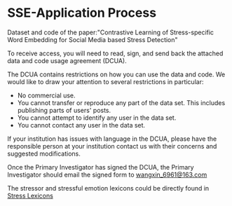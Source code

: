 # SSE-Application Process
Dataset and code of the paper:"Contrastive Learning of Stress-specific Word Embedding for Social Media based Stress Detection"

To receive access, you will need to read, sign, and send back the attached data and code usage agreement (DCUA).

The DCUA contains restrictions on how you can use the data and code. We would like to draw your attention to several restrictions in particular:

- No commercial use.
- You cannot transfer or reproduce any part of the data set. This includes publishing parts of users' posts.
- You cannot attempt to identify any user in the data set.
- You cannot contact any user in the data set.

If your institution has issues with language in the DCUA, please have the responsible person at your institution contact us with their concerns and suggested modifications.

Once the Primary Investigator has signed the DCUA, the Primary Investigator should email the signed form to wangxin_6961@163.com

The stressor and stressful emotion lexicons could be directly found in [Stress Lexicons](https://github.com/xin-wang18/stress_lexicons)

